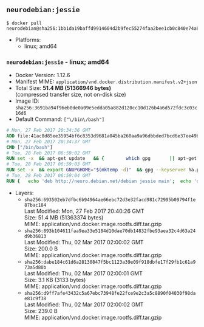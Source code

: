 ## `neurodebian:jessie`

```console
$ docker pull neurodebian@sha256:1bb1da19baffd9914604d2b9fec55274faa2bee1cb0c840e74a88102550d4c12
```

-	Platforms:
	-	linux; amd64

### `neurodebian:jessie` - linux; amd64

-	Docker Version: 1.12.6
-	Manifest MIME: `application/vnd.docker.distribution.manifest.v2+json`
-	Total Size: **51.4 MB (51366946 bytes)**  
	(compressed transfer size, not on-disk size)
-	Image ID: `sha256:3691ba94f96eb0de0a09e5edda05a882d120cc10d126b4a6d572fdc3c03c16d6`
-	Default Command: `["\/bin\/bash"]`

```dockerfile
# Mon, 27 Feb 2017 20:34:36 GMT
ADD file:41ac8d85ee35954bf6c8353d9681a045ba260aa9a96dbbded7bcd6e37ee49bea in / 
# Mon, 27 Feb 2017 20:34:37 GMT
CMD ["/bin/bash"]
# Tue, 28 Feb 2017 06:59:02 GMT
RUN set -x 	&& apt-get update 	&& { 		which gpg 		|| apt-get install -y --no-install-recommends gnupg2 		|| apt-get install -y --no-install-recommends gnupg 	; } 	&& { 		gpg --version | grep -q '^gpg (GnuPG) 1\.' 		|| apt-get install -y --no-install-recommends dirmngr 	; } 	&& rm -rf /var/lib/apt/lists/*
# Tue, 28 Feb 2017 06:59:03 GMT
RUN set -x 	&& export GNUPGHOME="$(mktemp -d)" 	&& gpg --keyserver ha.pool.sks-keyservers.net --recv-keys DD95CC430502E37EF840ACEEA5D32F012649A5A9 	&& gpg --export DD95CC430502E37EF840ACEEA5D32F012649A5A9 > /etc/apt/trusted.gpg.d/neurodebian.gpg 	&& rm -r "$GNUPGHOME"
# Tue, 28 Feb 2017 06:59:04 GMT
RUN { 	echo 'deb http://neuro.debian.net/debian jessie main'; 	echo 'deb http://neuro.debian.net/debian data main'; 	echo '#deb-src http://neuro.debian.net/debian-devel jessie main'; } > /etc/apt/sources.list.d/neurodebian.sources.list
```

-	Layers:
	-	`sha256:693502eb7dfbc6b94964ae66ebc72d3e32facd981c72995b09794f1e87bac184`  
		Last Modified: Mon, 27 Feb 2017 20:40:26 GMT  
		Size: 51.4 MB (51363374 bytes)  
		MIME: application/vnd.docker.image.rootfs.diff.tar.gzip
	-	`sha256:893b104611faa9ea33e5184d10dae70db14832fbe93aea32c4d63a24d9b36813`  
		Last Modified: Thu, 02 Mar 2017 02:00:02 GMT  
		Size: 200.0 B  
		MIME: application/vnd.docker.image.rootfs.diff.tar.gzip
	-	`sha256:dabe184c61d6a28130847f5bc1123a39e09f918dbfe17f29fb1c61a973a5d80b`  
		Last Modified: Thu, 02 Mar 2017 02:00:01 GMT  
		Size: 3.1 KB (3133 bytes)  
		MIME: application/vnd.docker.image.rootfs.diff.tar.gzip
	-	`sha256:d9ff7afe43432c5a67ebc73948fe22fce9e2c3a5c8890f04030f98dae81c9f38`  
		Last Modified: Thu, 02 Mar 2017 02:00:02 GMT  
		Size: 239.0 B  
		MIME: application/vnd.docker.image.rootfs.diff.tar.gzip
